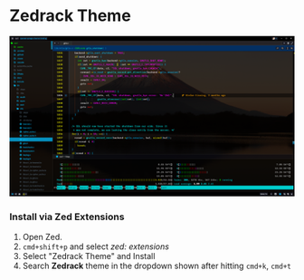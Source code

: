 # Zedrack Theme

![preview](/assets/preview.png)

### Install via Zed Extensions

1. Open Zed.
2. `cmd+shift+p` and select _zed: extensions_
3. Select "Zedrack Theme" and Install
4. Search **Zedrack** theme in the dropdown shown after hitting `cmd+k`, `cmd+t`

